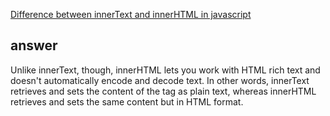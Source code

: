 [Difference between innerText and innerHTML in javascript](http://stackoverflow.com/questions/19030742/difference-between-innertext-and-innerhtml-in-javascript)

## answer

Unlike innerText, though, innerHTML lets you work with HTML rich text and doesn't automatically encode and decode text. In other words, innerText retrieves and sets the content of the tag as plain text, whereas innerHTML retrieves and sets the same content but in HTML format.